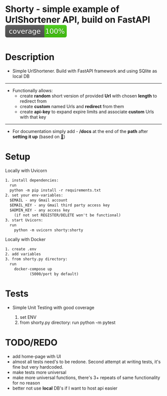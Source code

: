 # Shorty - simple example of UrlShortener API, build on FastAPI ![Test](coverage-badge.svg)
# Description
- Simple UrlShortener. Build with FastAPI framework and using SQlite as local DB
---------------------
- Functionally allows:
  - create **random** short version of provided **Url** with chosen **length** to redirect from
  - create **custom** named Urls and **redirect** from them
  - create **api-key** to expand expire limits and associate **custom** Urls with that key
---------------------
- For documentation simply add - **/docs** at the end of the **path** after **setting it up** (based on [:blue_book:](https://fastapi.tiangolo.com/advanced/extending-openapi/))
# Setup
  Locally with Uvicorn
      

    1. install dependencies:
      run
      python -m pip install -r requirements.txt
    2. set your env-variables:
      $EMAIL - any Gmail account
      $EMAIL_KEY - any Gmail third party access key
      $ADMIN_KEY - any access key
        (if not set REGISTER/DELETE won't be functional)
    3. start Uvicorn: 
      run
        python -m uvicorn shorty:shorty

Locally with Docker
           

    1. create .env
    2. add variables
    3. from shorty.py directory:
      run
        docker-compose up 
               (5000/port by default)
# Tests

- Simple Unit Testing with good coverage



    1. set ENV
    2. from shorty.py directory:
      run
        python -m pytest


# TODO/REDO
- add home-page with UI
- almost all tests need's to be redone. Second attempt at writing tests, it's fine but very hardcoded.
- make tests more universal
- make more universal functions, there's 3+ repeats of same functionality for no reason
- better not use **local** DB's if I want to host api easier